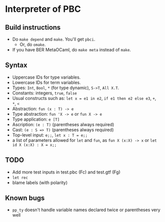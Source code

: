 # Interpreter of PBC

## Build instructions

* Do `make depend` and `make`.  You'll get `pbci`.
    * Or, do `omake`.
* If you have BER MetaOCaml, do `make meta` instead of `make`.

## Syntax

* Uppercase IDs for type variables.
* Lowercase IDs for term variables.
* Types: `Int`, `Bool`, `*` (for type dynamic), `S->T`, `All X.T`.
* Constants: integers, `true`, `false`
* Usual constructs such as: `let x = e1 in e2`, `if e1 then e2 else e3`, `+`, `*`, `<`
* Abstraction: `fun (x : T) -> e`
* Type abstraction: `fun 'X -> e` or `fun X -> e`
* Type application: `e [T]`
* Ascription: `(e : T)` (parentheses always required)
* Cast: `(e : S => T)` (parentheses always required)
* Top-level input: `e;;`, `let x : T = e;;`
* a list of parameters allowed for `let` and `fun`, as `fun X (x:X) -> x` or `let id X (x:X) : X = x;;`

## TODO

* Add more test inputs in test.pbc (Fc) and test.gtf (Fg)
* `let rec`
* blame labels (with polarity)

## Known bugs

* `pp_ty` doesn't handle variable names declared twice or parentheses very well
